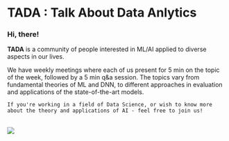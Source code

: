 # TADA : Talk About Data Anlytics

### Hi, there!
**TADA** is a community of people interested in ML/AI applied to diverse aspects in our lives. 

We have weekly meetings where each of us present for 5 min on the topic of the week, followed by a 5 min q&a session. The topics vary from fundamental theories of ML and DNN, to different approaches in evaluation and applications of the state-of-the-art models.


```If you're working in a field of Data Science, or wish to know more about the theory and applications of AI - feel free to join us!```


<br/>

<img src=/tada-logos2.jpeg />
